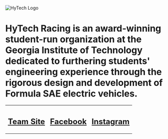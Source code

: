 ![HyTech Logo](https://hytechracing.gatech.edu/images/hytech_logo.png)

# HyTech Racing is an award-winning student-run organization at the Georgia Institute of Technology dedicated to furthering students' engineering experience through the rigorous design and development of Formula SAE electric vehicles.

<table>
<tr>
<td>

## [Team Site](https://hytechracing.gatech.edu/)

</td>
<td>

## [Facebook](https://www.facebook.com/HyTechRacing/)

</td>
<td>

## [Instagram](https://www.instagram.com/hytech.racing/)

</td>
</tr>
</table>



